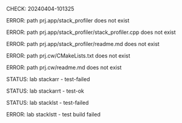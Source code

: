 CHECK: 20240404-101325
ERROR: path prj.app/stack_profiler does not exist
ERROR: path prj.app/stack_profiler/stack_profiler.cpp does not exist
ERROR: path prj.app/stack_profiler/readme.md does not exist
ERROR: path prj.cw/CMakeLists.txt does not exist
ERROR: path prj.cw/readme.md does not exist
STATUS: lab stackarr - test-failed
STATUS: lab stackarrt - test-ok
STATUS: lab stacklst - test-failed
ERROR: lab stacklstt - test build failed
